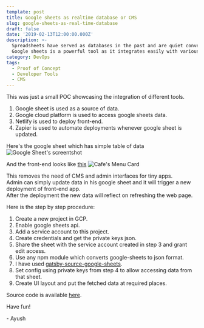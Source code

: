 ```yaml
---
template: post
title: Google sheets as realtime database or CMS
slug: google-sheets-as-real-time-database
draft: false
date: '2019-02-13T12:00:00.000Z'
description: >-
  Spreadsheets have served as databases in the past and are quiet convenient to use for simple cases when there isn't much complexity involved.
  Google sheets is a powerful tool as it integrates easily with various services. Let's try using it as a CMS...
category: DevOps
tags:
  - Proof of Concept
  - Developer Tools
  - CMS
---
```


This was just a small POC showcasing the integration of different tools.

1. Google sheet is used as a source of data.
2. Google cloud platform is used to access google sheets data.
3. Netlify is used to deploy front-end.
4. Zapier is used to automate deployments whenever google sheet is updated.

Here's the google sheet which has simple table of data
![Google Sheet's screentshot](/media/google-sheets-as-database-1.png) 

And the front-end looks like [this](https://ayu15.github.io/cafe-menu-card/) ![Cafe's Menu Card](/media/google-sheets-as-database-2.png)

This removes the need of CMS and admin interfaces for tiny apps.  
Admin can simply update data in his google sheet and it will trigger a new deployment of front-end app.  
After the deployment the new data will reflect on refreshing the web page.

Here is the step by step procedure:
1. Create a new project in GCP.
2. Enable google sheets api.
3. Add a service account to this project.
4. Create credentials and get the private keys json.
5. Share the sheet with the service account created in step 3 and grant edit access.
6. Use any npm module which converts google-sheets to json format.
7. I have used [gatsby-source-google-sheets](https://www.npmjs.com/package/gatsby-source-google-sheets).
8. Set config using private keys from step 4 to allow accessing data from that sheet.
9. Create UI layout and put the fetched data at required places.

Source code is available [here](https://github.com/ayu15/drinks-menu).

Have fun!

\- Ayush